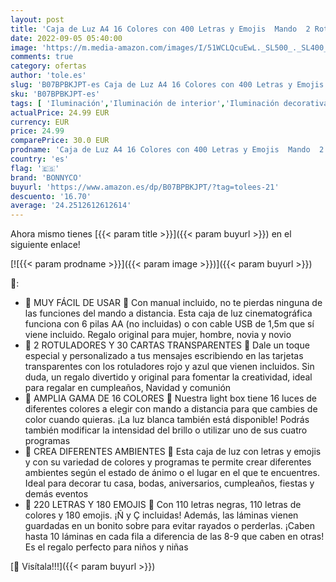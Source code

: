 ```yaml
---
layout: post
title: 'Caja de Luz A4 16 Colores con 400 Letras y Emojis  Mando  2 Rotuladores – BONNYCO |Ñ y Ç | Cartel Luminoso LED  Ideal para Decoración y Regalo Original para Niñas  Niños en Cumpleaños  Navidad'
date: 2022-09-05 05:40:00
image: 'https://m.media-amazon.com/images/I/51WCLQcuEwL._SL500_._SL400_.jpg'
comments: true
category: ofertas
author: 'tole.es'
slug: 'B07BPBKJPT-es Caja de Luz A4 16 Colores con 400 Letras y Emojis Mando 2...'
sku: 'B07BPBKJPT-es'
tags: [ 'Iluminación','Iluminación de interior','Iluminación decorativa y para usos específicos de interior','bonnyco','rotuladores','🇪🇸', ]
actualPrice: 24.99 EUR
currency: EUR
price: 24.99
comparePrice: 30.0 EUR
prodname: 'Caja de Luz A4 16 Colores con 400 Letras y Emojis  Mando  2 Rotuladores – BONNYCO |Ñ y Ç | Cartel Luminoso LED  Ideal para Decoración y Regalo Original para Niñas  Niños en Cumpleaños  Navidad'
country: 'es'
flag: '🇪🇸'
brand: 'BONNYCO'
buyurl: 'https://www.amazon.es/dp/B07BPBKJPT/?tag=tolees-21'
descuento: '16.70'
average: '24.2512612612614'
---
```


Ahora mismo tienes [{{< param title >}}]({{< param buyurl >}}) en el siguiente enlace!

[![{{< param prodname >}}]({{< param image >}})]({{< param buyurl >}})

🔎:

- 🧡 MUY FÁCIL DE USAR 🧡 Con manual incluido, no te pierdas ninguna de las funciones del mando a distancia. Esta caja de luz cinematográfica funciona con 6 pilas AA (no incluidas) o con cable USB de 1,5m que sí viene incluido. Regalo original para mujer, hombre, novia y novio
- 💜 2 ROTULADORES Y 30 CARTAS TRANSPARENTES 💜 Dale un toque especial y personalizado a tus mensajes escribiendo en las tarjetas transparentes con los rotuladores rojo y azul que vienen incluidos. Sin duda, un regalo divertido y original para fomentar la creatividad, ideal para regalar en cumpleaños, Navidad y comunión
- 💚 AMPLIA GAMA DE 16 COLORES 💚 Nuestra light box tiene 16 luces de diferentes colores a elegir con mando a distancia para que cambies de color cuando quieras. ¡La luz blanca también está disponible! Podrás también modificar la intensidad del brillo o utilizar uno de sus cuatro programas
- 💛 CREA DIFERENTES AMBIENTES 💛 Esta caja de luz con letras y emojis y con su variedad de colores y programas te permite crear diferentes ambientes según el estado de ánimo o el lugar en el que te encuentres. Ideal para decorar tu casa, bodas, aniversarios, cumpleaños, fiestas y demás eventos
- 💙 220 LETRAS Y 180 EMOJIS 💙 Con 110 letras negras, 110 letras de colores y 180 emojis. ¡Ñ y Ç incluidas! Además, las láminas vienen guardadas en un bonito sobre para evitar rayados o perderlas. ¡Caben hasta 10 láminas en cada fila a diferencia de las 8-9 que caben en otras! Es el regalo perfecto para niños y niñas

[🛒 Visítala!!!]({{< param buyurl >}})
